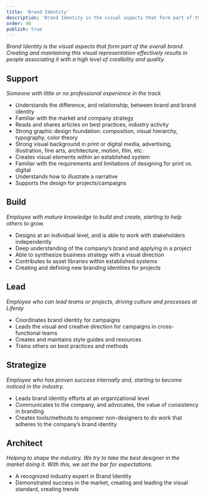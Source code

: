 ```yaml
---
title: 'Brand Identity'
description: 'Brand Identity is the visual aspects that form part of the overall brand. Creating and maintaining this visual representation effectively results in people associating it with a high level of credibility and quality.'
order: 40
publish: true
---
```


_Brand Identity is the visual aspects that form part of the overall brand. Creating and maintaining this visual representation effectively results in people associating it with a high level of credibility and quality._

## Support

_Someone with little or no professional experience in the track_

-   Understands the difference, and relationship, between brand and brand identity
-   Familiar with the market and company strategy
-   Reads and shares articles on best practices, industry activity
-   Strong graphic design foundation: composition, visual hierarchy, typography, color theory
-   Strong visual background in print or digital media, advertising, illustration, fine arts, architecture, motion, film, etc.
-   Creates visual elements within an established system
-   Familiar with the requirements and limitations of designing for print vs. digital
-   Understands how to illustrate a narrative
-   Supports the design for projects/campaigns

## Build

_Employee with mature knowledge to build and create, starting to help others to grow._

-   Designs at an individual level, and is able to work with stakeholders independently
-   Deep understanding of the company’s brand and applying in a project
-   Able to synthesize business strategy with a visual direction
-   Contributes to asset libraries within established systems
-   Creating and defining new branding identities for projects

## Lead

_Employee who can lead teams or projects, driving culture and processes at Liferay_

-   Coordinates brand identity for campaigns
-   Leads the visual and creative direction for campaigns in cross-functional teams
-   Creates and maintains style guides and resources
-   Trains others on best practices and methods

## Strategize

_Employee who has proven success internally and, starting to become noticed in the industry._

-   Leads brand identity efforts at an organizational level
-   Communicates to the company, and advocates, the value of consistency in branding
-   Creates tools/methods to empower non-designers to do work that adheres to the company’s brand identity

## Architect

_Helping to shape the industry. We try to take the best designer in the market doing it. With this, we set the bar for expectations._

-   A recognized industry expert in Brand Identity
-   Demonstrated success in the market, creating and leading the visual standard, creating trends
